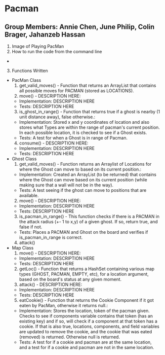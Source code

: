 
# Pacman
## Group Members: Annie Chen, June Philip, Colin Brager, Jahanzeb Hassan

1. Image of Playing PacMan
2. How to run the code from the command line
  - 
3. Functions Written
  - PacMan Class
    1. get_valid_moves() - Function that returns an ArrayList that contains all possible moves for PACMAN (stored as LOCATIONS).
    2. move() - DESCRIPTION HERE:
      - Implementation: DESCRIPTION HERE
      - Tests: DESCRIPTION HERE
    3. is_ghost_in_range() - Function that returns true if a ghost is nearby (1 unit distance away), false otherwise.:
      - Implementation: Stored x and y coordinates of location and also stores what Types are within the range of pacman's current position. In each possible location, it is checked to see if a Ghost exists. 
      - Tests: A test for when a Ghost is in range of Pacman.
    4. consume() - DESCRIPTION HERE:
      - Implementation: DESCRIPTION HERE
      - Tests: DESCRIPTION HERE
  - Ghost Class
    1. get_valid_moves() - Function returns an Arraylist of Locations for where the Ghost can move to based on its current position.:
      - Implementation: Created an ArrayList (to be returned) that contains where the Ghost can move based on its current position (while making sure that a wall will not be in the way).
      - Tests: A test seeing if the ghost can move to positions that are available.
    2. move() - DESCRIPTION HERE:
      - Implementation: DESCRIPTION HERE
      - Tests: DESCRIPTION HERE
    3. is_pacman_in_range() - This function checks if there is a PACMAN in the attack radius (+- 1 to x,y) of a given ghost. If so, return true, and false if not.
      - Tests: Places a PACMAN and Ghost on the board and verifies if is_pacman_in_range is correct.
    4. attack()
  - Map Class
    1. move() - DESCRIPTION HERE:
      - Implementation: DESCRIPTION HERE
      - Tests: DESCRIPTION HERE
    2. getLoc() - Function that returns a HashSet containing various map types (GHOST, PACMAN, EMPTY, etc), for a location argument, based on the board's status at any given moment.
    3. attack() - DESCRIPTION HERE:
      - Implementation: DESCRIPTION HERE
      - Tests: DESCRIPTION HERE
    5. eatCookie() - Function that returns the Cookie Component if it got eaten by PacMan, otherwise it returns null.:
      - Implementation: Stores the location, token of the pacman given. Checks to see if components variable contains that token (has an existing key) and if so, will check if a component at that token has a cookie. If that is also true, locations, components, and field variables are updated to remove the cookie, and the cookie that was eated (removed) is returned. Otherwise null is returned. 
      - Tests: A test for if a cookie and pacman are at the same location, and a test for if a cookie and pacman are not in the same location.

